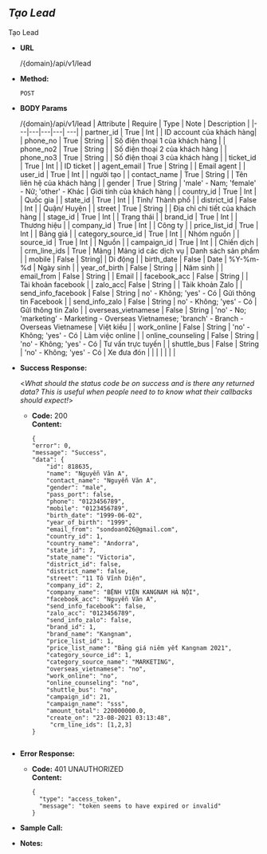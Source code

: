 ***Tạo Lead***
----
 Tạo Lead

* **URL**

  /{domain}/api/v1/lead

* **Method:**
  
  `POST`
  
*  **BODY Params**

   /{domain}/api/v1/lead
    | Attribute  | Require  | Type  | Note | Description |
    |---|---|---|---| ---|
     | partner_id | True  | Int  | | ID account của khách hàng|
    | phone_no | True  | String  | | Số điện thoại 1 của khách hàng |
    | phone_no2 | True  | String  | | Số điện thoại 2 của khách hàng |
    | phone_no3 | True  | String  | | Số điện thoại 3 của khách hàng |
    | ticket_id | True | Int | | ID ticket |
    | agent_email | True | String | | Email agent |
    | user_id | True | Int | | người tạo |
    | contact_name | True | String | | Tên liên hệ của khách hàng |
    | gender | True | String | 'male' - Nam; 'female' - Nữ; 'other' - Khác | Giới tính của khách hàng |
    | country_id | True | Int | | Quốc gia |
    | state_id | True | Int | | Tỉnh/ Thành phố |
    | district_id | False | Int | | Quận/ Huyện |
    | street | True | String | | Địa chỉ chi tiết của khách hàng |
    | stage_id | True | Int | | Trạng thái |
    | brand_id | True | Int | | Thương hiệu |
    | company_id | True | Int | | Công ty |
    | price_list_id | True | Int | | Bảng giá |
    | category_source_id | True | Int | | Nhóm nguồn |
    | source_id | True | Int | | Nguồn |
    | campaign_id | True | Int | | Chiến dịch | 
    | crm_line_ids | True | Mảng | Mảng id các dịch vụ | Danh sách sản phẩm |
    | mobile | False | String| | Di động |
    | birth_date | False | Date | %Y-%m-%d | Ngày sinh |
    | year_of_birth | False | String | | Năm sinh |
    | email_from | False | String | | Email |
    | facebook_acc | False | String | | Tài khoản facebook |
    | zalo_acc| False | String | | Tàik khoản Zalo |
    | send_info_facebook | False | String | no' - Không; 'yes' - Có | Gửi thông tin Facebook |
    | send_info_zalo | False | String | no' - Không; 'yes' - Có | Gửi thông tin Zalo |
    | overseas_vietnamese | False | String | 'no' - No; 'marketing' - Marketing - Overseas Vietnamese; 'branch' - Branch - Overseas Vietnamese | Việt kiều |
    | work_online | False | String | 'no' - Không; 'yes' - Có | Làm việc online |
    | online_counseling | False | String | 'no' - Không; 'yes' - Có | Tư vấn trực tuyến |
    | shuttle_bus | False | String | 'no' - Không; 'yes' - Có | Xe đưa đón |
    |   |   |   |   |   |

* **Success Response:**
  
  <_What should the status code be on success and is there any returned data? This is useful when people need to to know what their callbacks should expect!_>

  * **Code:** 200 <br />
    **Content:** 
    ```buildoutcfg 
    {
    "error": 0,
    "message": "Success",
    "data": {
        "id": 818635,
        "name": "Nguyễn Văn A",
        "contact_name": "Nguyễn Văn A",
        "gender": "male",
        "pass_port": false,
        "phone": "0123456789",
        "mobile": "0123456789",
        "birth_date": "1999-06-02",
        "year_of_birth": "1999",
        "email_from": "sondoan026@gmail.com",
        "country_id": 1,
        "country_name": "Andorra",
        "state_id": 7,
        "state_name": "Victoria",
        "district_id": false,
        "district_name": false,
        "street": "11 Tô Vĩnh Diện",
        "company_id": 2,
        "company_name": "BỆNH VIỆN KANGNAM HÀ NỘI",
        "facebook_acc": "Nguyễn Văn A",
        "send_info_facebook": false,
        "zalo_acc": "0123456789",
        "send_info_zalo": false,
        "brand_id": 1,
        "brand_name": "Kangnam",
        "price_list_id": 1,
        "price_list_name": "Bảng giá niêm yết Kangnam 2021",
        "category_source_id": 1,
        "category_source_name": "MARKETING",
        "overseas_vietnamese": "no",
        "work_online": "no",
        "online_counseling": "no",
        "shuttle_bus": "no",
        "campaign_id": 21,
        "campaign_name": "sss",
        "amount_total": 220000000.0,
        "create_on": "23-08-2021 03:13:48",
         "crm_line_ids": [1,2,3]
    }
 
* **Error Response:**

  * **Code:** 401 UNAUTHORIZED <br />
    **Content:** 
    ```
    {
      "type": "access_token",
      "message": "token seems to have expired or invalid"
    }

    ```

* **Sample Call:**


* **Notes:**

